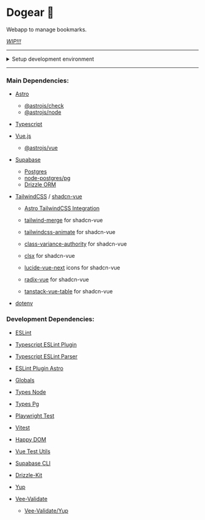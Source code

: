 # Dogear 🐶

Webapp to manage bookmarks.

[_WIP!!!_](https://www.dictionary.com/browse/wip)

---
<details>
<summary>Setup development environment</summary>

#### Prerequisites:
- [Git](https://git-scm.com/)
- [Node.js](https://nodejs.org/en) >= v20.0.0
- [Docker](https://www.docker.com/)
- [PnPm](https://pnpm.io/)

#### Local Database:

[How to use Supabase on a local development machine](https://supabase.com/docs/guides/cli/local-development)

#### Run Development:

###### Start database:

```bash
cd supabase
npx supabase start
```

###### Start project:

```bash
pnpm run dev
```
</details>

---
### Main Dependencies:

- [Astro](https://astro.build/)

  - [@astrojs/check](https://github.com/withastro/language-tools#readme)
  - [@astrojs/node](https://docs.astro.build/en/guides/integrations-guide/node/)

- [Typescript](https://www.typescriptlang.org/)

- [Vue.js](https://vuejs.org/)
  - [@astrojs/vue](https://docs.astro.build/en/guides/integrations-guide/vue/)

- [Supabase](https://github.com/supabase/supabase-js)
  - [Postgres](https://github.com/porsager/postgres)
  - [node-postgres/pg](https://github.com/brianc/node-postgres)
  - [Drizzle ORM](https://orm.drizzle.team/)

- [TailwindCSS](https://tailwindcss.com) / [shadcn-vue](https://www.shadcn-vue.com/)

  - [Astro TailwindCSS Integration](https://docs.astro.build/en/guides/integrations-guide/tailwind/)

  - [tailwind-merge](https://github.com/dcastil/tailwind-merge) for shadcn-vue
  - [tailwindcss-animate](https://github.com/jamiebuilds/tailwindcss-animate) for shadcn-vue
  - [class-variance-authority](https://github.com/joe-bell/cva#readme) for shadcn-vue
  - [clsx](https://github.com/lukeed/clsx#readme) for shadcn-vue
  - [lucide-vue-next](https://lucide.dev/) icons for shadcn-vue
  - [radix-vue](https://github.com/radix-vue/radix-vue) for shadcn-vue
  - [tanstack-vue-table](https://tanstack.com/table/latest) for shadcn-vue

- [dotenv](https://github.com/motdotla/dotenv#readme)

### Development Dependencies:

- [ESLint](https://eslint.org)

- [Typescript ESLint Plugin](https://github.com/typescript-eslint/typescript-eslint#readme)

- [Typescript ESLint Parser](https://github.com/typescript-eslint/typescript-eslint#readme)

- [ESLint Plugin Astro](https://ota-meshi.github.io/eslint-plugin-astro/)

- [Globals](https://github.com/sindresorhus/globals#readme)

- [Types Node](https://github.com/DefinitelyTyped/DefinitelyTyped/tree/master/types/node)

- [Types Pg](https://github.com/DefinitelyTyped/DefinitelyTyped/tree/master/types/pg)

- [Playwright Test](https://playwright.dev)

- [Vitest](https://github.com/vitest-dev/vitest#readme)

- [Happy DOM](https://github.com/capricorn86/happy-dom)

- [Vue Test Utils](https://github.com/vuejs/test-utils)

- [Supabase CLI](https://supabase.com/docs/reference/cli/start)

- [Drizzle-Kit](https://github.com/drizzle-team/drizzle-kit-mirror#readme)

- [Yup](https://github.com/jquense/yup)

- [Vee-Validate](https://github.com/logaretm/vee-validate/)
  - [Vee-Validate/Yup](https://vee-validate.logaretm.com/v4/guide/composition-api/typed-schema/)

